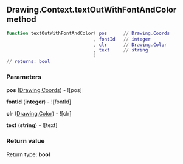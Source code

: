 ## Drawing.Context.textOutWithFontAndColor method


```lua
function textOutWithFontAndColor( pos      // Drawing.Coords
                                , fontId   // integer
                                , clr      // Drawing.Color
                                , text     // string
                                )
// returns: bool
```


### Parameters

**pos** ([Drawing.Coords](../../Drawing/Coords.md)) - ![pos]

**fontId** (**integer**) - ![fontId]

**clr** ([Drawing.Color](../../Drawing/Color.md)) - ![clr]

**text** (**string**) - ![text]

### Return value

Return type: **bool**

